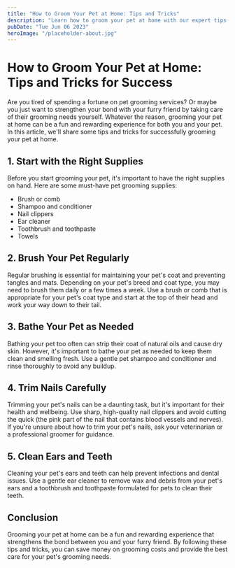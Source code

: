 ```yaml
---
title: "How to Groom Your Pet at Home: Tips and Tricks"
description: "Learn how to groom your pet at home with our expert tips and tricks. Save on grooming costs and strengthen your bond with your furry friend."
pubDate: "Tue Jun 06 2023"
heroImage: "/placeholder-about.jpg"
---
```


# How to Groom Your Pet at Home: Tips and Tricks for Success

Are you tired of spending a fortune on pet grooming services? Or maybe you just want to strengthen your bond with your furry friend by taking care of their grooming needs yourself. Whatever the reason, grooming your pet at home can be a fun and rewarding experience for both you and your pet. In this article, we&#39;ll share some tips and tricks for successfully grooming your pet at home.

## 1. Start with the Right Supplies

Before you start grooming your pet, it&#39;s important to have the right supplies on hand. Here are some must-have pet grooming supplies:

- Brush or comb
- Shampoo and conditioner
- Nail clippers
- Ear cleaner
- Toothbrush and toothpaste
- Towels

## 2. Brush Your Pet Regularly

Regular brushing is essential for maintaining your pet&#39;s coat and preventing tangles and mats. Depending on your pet&#39;s breed and coat type, you may need to brush them daily or a few times a week. Use a brush or comb that is appropriate for your pet&#39;s coat type and start at the top of their head and work your way down to their tail.

## 3. Bathe Your Pet as Needed

Bathing your pet too often can strip their coat of natural oils and cause dry skin. However, it&#39;s important to bathe your pet as needed to keep them clean and smelling fresh. Use a gentle pet shampoo and conditioner and rinse thoroughly to avoid any buildup.

## 4. Trim Nails Carefully

Trimming your pet&#39;s nails can be a daunting task, but it&#39;s important for their health and wellbeing. Use sharp, high-quality nail clippers and avoid cutting the quick (the pink part of the nail that contains blood vessels and nerves). If you&#39;re unsure about how to trim your pet&#39;s nails, ask your veterinarian or a professional groomer for guidance.

## 5. Clean Ears and Teeth

Cleaning your pet&#39;s ears and teeth can help prevent infections and dental issues. Use a gentle ear cleaner to remove wax and debris from your pet&#39;s ears and a toothbrush and toothpaste formulated for pets to clean their teeth.

## Conclusion

Grooming your pet at home can be a fun and rewarding experience that strengthens the bond between you and your furry friend. By following these tips and tricks, you can save money on grooming costs and provide the best care for your pet&#39;s grooming needs.